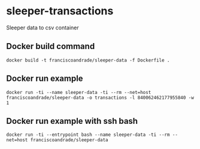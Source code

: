 # sleeper-transactions
Sleeper data to csv container

## Docker build command
`docker build -t franciscoandrade/sleeper-data -f Dockerfile .`

## Docker run example
`docker run -ti --name sleeper-data -ti --rm --net=host franciscoandrade/sleeper-data -o transactions -l 840062462177955840 -w 1`

## Docker run example with ssh bash
`docker run -ti --entrypoint bash --name sleeper-data -ti --rm --net=host franciscoandrade/sleeper-data`
